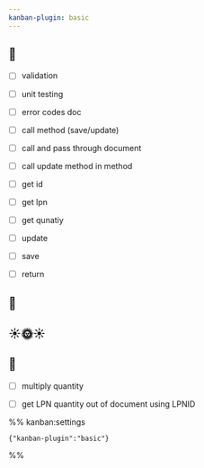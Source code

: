 ```yaml
---
kanban-plugin: basic
---
```


## 🌱

- [ ] validation
- [ ] unit testing
- [ ] error codes doc
- [ ] call method (save/update)
- [ ] call  and pass through document
- [ ] call update method in method
- [ ] get id
- [ ] get lpn
- [ ] get qunatiy
- [ ] update
- [ ] save
- [ ] return


## 🌿



## ☀️🌞☀️



## 🌳

- [ ] multiply quantity
- [ ] get LPN quantity out  of document using LPNID




%% kanban:settings
```
{"kanban-plugin":"basic"}
```
%%